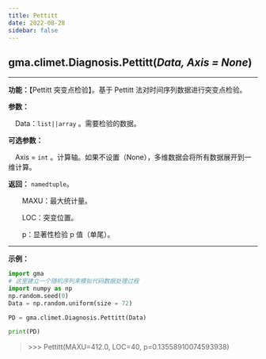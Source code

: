 ```yaml
---
title: Pettitt
date: 2022-08-28
sidebar: false
---
```


## gma.climet.Diagnosis.**Pettitt**(*Data, Axis = None*)<Badge text="1.1.1 +"/>

---

**功能：**【Pettitt 突变点检验】。基于 Pettitt 法对时间序列数据进行突变点检验。

**参数：**

&emsp;Data：`list||array` 。需要检验的数据。

**可选参数：**

&emsp;Axis = `int`  。计算轴。如果不设置（None），多维数据会将所有数据展开到一维计算。


**返回：** `namedtuple`。

&emsp;&emsp;MAXU：最大统计量。

&emsp;&emsp;LOC：突变位置。

&emsp;&emsp;p：显著性检验 p 值（单尾）。

---

**示例：**

```python
import gma
# 这里建立一个随机序列来模拟代码数据处理过程
import numpy as np
np.random.seed(0)
Data = np.random.uniform(size = 72)

PD = gma.climet.Diagnosis.Pettitt(Data)

print(PD)
```
> \>>> Pettitt(MAXU=412.0, LOC=40, p=0.13558910074593938)

